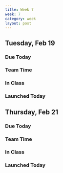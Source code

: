 ```yaml
---
title: Week 7 
week: 7
category: week
layout: post
---
```


## Tuesday, Feb 19

### Due Today

### Team Time

### In Class

### Launched Today


<!-- # # # # # # # # # # # # # # # # # # # # # # # # # # # -->

## Thursday, Feb 21

### Due Today

### Team Time

### In Class

### Launched Today


<!-- # # # # # # # # # # # # # # # # # # # # # # # # # # # -->

